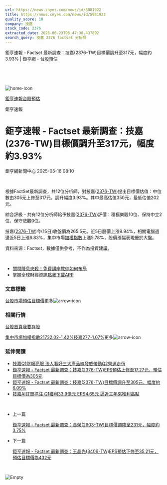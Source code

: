 ```yaml
---
url: https://news.cnyes.com/news/id/5981922
title: https://news.cnyes.com/news/id/5981922
quality_score: 10
company: 技嘉
stock_code: 2376
extracted_date: 2025-06-23T05:47:38.437892
search_query: 技嘉 2376 factset 分析師
---
```


鉅亨速報 - Factset 最新調查：技嘉(2376-TW)目標價調升至317元，幅度約3.93% | 鉅亨網 - 台股預估

‌

‌

![home-icon](/assets/icons/breadCrumb/symbol-icon-home.svg)

[鉅亨速報](/news/cat/anue_live)[台股預估](/news/cat/tw_forecast)

鉅亨速報

# 鉅亨速報 - Factset 最新調查：技嘉(2376-TW)目標價調升至317元，幅度約3.93%

鉅亨網新聞中心 2025-05-16 08:10

‌

根據FactSet最新調查，共12位分析師，對技嘉([2376-TW](https://www.cnyes.com/twstock/2376))提出目標價估值：中位數由305元上修至317元，調升幅度3.93%。其中最高估值350元，最低估值202元。

綜合評級 - 共有12位分析師給予技嘉([2376-TW](https://www.cnyes.com/twstock/2376))評價：積極樂觀10位、保持中立2位、保守悲觀0位。

技嘉([2376-TW](https://www.cnyes.com/twstock/2376))今(15日)收盤價為265.5元。近5日股價上漲9.94%，相關電腦週邊近5日上漲6.83%，集中市場[加權指數](https://invest.cnyes.com/index/TWS/TSE01)上漲5.78%，股價漲幅表現優於大盤。

資料來源：Factset，數據僅供參考，不作為投資建議。

‌

* [關稅降息夾殺！免費講座教你如何布局](https://www.rsc.com.tw/Cnyes_RSC/SeminarBooking2025InvestmentOutlook.aspx?utm_source=anue&utm_medium=usstocks_end)
* 掌握全球財經資訊[點我下載APP](http://www.cnyes.com/app/?utm_source=mweb&utm_medium=HamMenuBanner&utm_campaign=fixed&utm_content=entr)

### 文章標籤

[台股](https://news.cnyes.com/tag/台股 "台股")[市場預估](https://news.cnyes.com/tag/市場預估 "市場預估")[目標價](https://news.cnyes.com/tag/目標價 "目標價")更多![arrow-icon](/assets/icons/arrows/arrow-down.svg)

### 相關行情

[台股首頁](https://www.cnyes.com/twstock)[我要存股](https://supr.link/8OHaU)

[集中市場加權指數21732.02-1.42%](https://invest.cnyes.com/index/TWS/TSE01)[技嘉277-1.07%](https://www.cnyes.com/twstock/2376)更多![arrow-icon](/assets/icons/arrows/arrow-down.svg)

### 延伸閱讀

* [技嘉Q1財報亮眼 法人看好三大產品線發威帶動Q2營運走俏](/news/id/5980784)
* [鉅亨速報 - Factset 最新調查：技嘉(2376-TW)EPS預估上修至17.27元，預估目標價為305元](/news/id/5980782)
* [鉅亨速報 - Factset 最新調查：技嘉(2376-TW)目標價調升至305元，幅度約6.09%](/news/id/5980781)
* [技嘉AI訂單挹注 Q1獲利33.9億元 EPS4.65元 逼近三年來獲利高點](/news/id/5979726)

‌

* 上一篇

  [鉅亨速報 - Factset 最新調查：長榮(2603-TW)目標價調降至231元，幅度約3.75%](/news/id/5982458)
* 下一篇

  [鉅亨速報 - Factset 最新調查：玉晶光(3406-TW)EPS預估下修至35.21元，預估目標價為432元](/news/id/5981703)

‌

![Empty](/assets/icons/skeleton/empty-image.svg)

‌